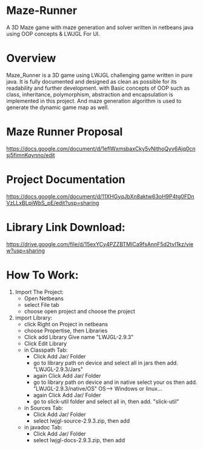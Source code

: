 # Maze-Runner
A 3D Maze game with maze generation and solver written in netbeans java using OOP concepts & LWJGL For UI. 
# Overview 
Maze_Runner is a 3D game using LWJGL challenging game written in pure java. It is fully documented and designed as clean as possible for its readability and further development. with Basic concepts of OOP such as class, inheritance, polymorphism, abstraction and encapsulation is implemented in this project. And maze generation algorithm is used to generate the dynamic game map as well.
# Maze Runner Proposal 
  https://docs.google.com/document/d/1eflWxmsbaxCky5vNithoQyv6Ajq0cnsj5fimnKqynno/edit
# Project Documentation
  https://docs.google.com/document/d/11XHGyqJbXn8aktw63oH9P4tg0FDnVzLLxBLpiWbS_pE/edit?usp=sharing
# Library Link Download:
  https://drive.google.com/file/d/15exYCy4PZZBTMICa9fsAnnF5d2tvI1kz/view?usp=sharing
# How To Work:
 1. Import The Project:
    - Open Netbeans 
    - select File tab
    - choose open project and choose the project
 2. import Library:
    - click Right on Project in netbeans
    - choose Propertise, then Libraries
    - Click add Library Give name "LWJGL-2.9.3"
    - Click Edit Library
    - in Classpath Tab:
      - Click Add Jar/ Folder
      - go to library path on device and select all in jars then add. "LWJGL-2.9.3/Jars"
      - again Click Add Jar/ Folder
      - go to library path on device and in native select your os then add. "LWJGL-2.9.3/native/OS" OS--> Windows or linux...
      - again Click Add Jar/ Folder
      - go to slick-util folder and select all in, then add. "slick-util"
    - in Sources Tab:
      - Click Add Jar/ Folder
      - select lwjgl-source-2.9.3.zip, then add
    - in javadoc Tab:
      - Click Add Jar/ Folder
      - select lwjgl-docs-2.9.3.zip, then add
   
   

